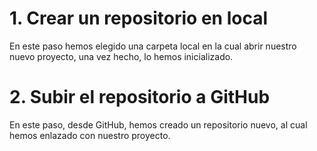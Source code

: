 # 1. Crear un repositorio en local

En este paso hemos elegido una carpeta local en la cual abrir nuestro nuevo proyecto, una vez hecho, lo hemos inicializado.

# 2. Subir el repositorio a GitHub

En este paso, desde GitHub, hemos creado un repositorio nuevo, al cual hemos enlazado con nuestro proyecto. 